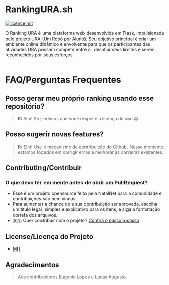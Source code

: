 # RankingURA.sh

[![licence mit](https://img.shields.io/badge/licence-MIT-blue.svg)](./LICENSE)

O Ranking URA é uma plataforma web desenvolvida em Flask, impulsionada pelo projeto URA (Um Robô por Aluno). Seu objetivo principal é criar um ambiente online dinâmico e envolvente para que os participantes das atividades URA possam competir entre si, desafiar seus limites e serem reconhecidos por seus esforços.

<p align="center">
   <img src="" />
</p>

# FAQ/Perguntas Frequentes

## Posso gerar meu próprio ranking usando esse repositório?
> **R:** Sim! Só pedimos que você respeite a licença de uso.😁

## Posso sugerir novas features?
> **R:** Sim! Use o mecanismo de contribuição do Github. Nesse momento estamos focados em corrigir erros e melhorar as carreiras existentes.

## Contributing/Contribuir

### O que devo ter em mente antes de abrir um PullRequest?
- Esse é um projeto opensource feito pela NatalNet para a comunidade e contribuições são bem vindas.
- Para aumentar a chance de a sua contribuição ser aprovada, escolha um título legal, simples e explicativo para os itens, e siga a formatação correta dos arquivos.
- 🇧🇷: Quer contribuir com o projeto? [Confira o passo a passo](./CONTRIBUTING.md)

## License/Licença do Projeto

- [MIT](./LICENSE)

## Agradecimentos
> Aos contribuidores Eugenio Lopes e Lucas Augusto.

